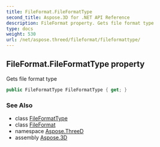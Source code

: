 ```yaml
---
title: FileFormat.FileFormatType
second_title: Aspose.3D for .NET API Reference
description: FileFormat property. Gets file format type
type: docs
weight: 530
url: /net/aspose.threed/fileformat/fileformattype/
---
```

## FileFormat.FileFormatType property

Gets file format type

```csharp
public FileFormatType FileFormatType { get; }
```

### See Also

* class [FileFormatType](../../fileformattype/)
* class [FileFormat](../)
* namespace [Aspose.ThreeD](../../../aspose.threed/)
* assembly [Aspose.3D](../../../)


